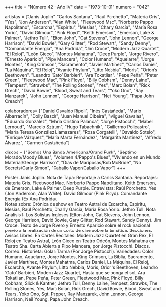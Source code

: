 +++
title = "Número 42 - Año IV"
date = "1973-10-01"
numero = "042"

artistas = ["Janis Joplin", "Carlos Santana", "Raúl Porchetto", "Materia Gris", "Yes", "Jon Anderson", "Alan White", "Fleetwood Mac", "Norberto Pappo Napolitano", "Escarcha", "Espíritu", "Mesías", "Charly García", "María Rosa Yorio", "David Gilmour", "Pink Floyd", "Keith Emerson", "Emerson, Lake & Palmer", "Jethro Tull", "Elton John", "Cat Stevens", "John Lennon", "George Harrison", "David Bowie", "Gary Glitter", "Rod Stewart", "Sandy Denny", "Comandante Energía", "Ana Podrida", "Jim Croce", "Modern Jazz Quartet", "El Reloj", "León Gieco", "Montes Mahatma", "Deep Purple", "Jorge Rivero", "Ernesto Aparicio", "Pipo Mancera", "Color Humano", "Aquelarre", "Jorge Montes", "King Crimson", "Sacramento", "Javier Martínez", "Carlos Daniel", "La Máquina", "El Reloj", "Avante Phylum", "Litto Nebbia", "Moris", "Orion’s Beethoven", "Leandro ‘Gato’ Barbieri", "Ara Tokatlian", "Pepe Peña", "Peter Green", "Fleetwood Mac", "Pink Floyd", "Billy Cobham", "Denny Laine", "Tempest", "Strawbs", "The Rolling Stones", "Yes", "Marc Bolan", "Rick Grech", "David Bowie", "Blood, Sweat and Tears", "Yoko Ono", "Ray Manzarek", "John Lennon", "George Harrison", "Neil Young", "Papa John Creach"]

colaboradores=  ["Daniel Osvaldo Ripoll", "Inés Castañeda", "Mario Albarracín", "Dolly Basch", "Juan Manuel Cibeira", "Miguel Gavalas", "Eduardo González", "María Cristina Palanca", "Jorge Pistocchi", "Mabel Lernoud", "Marcelo Sztrum", "Hugo Tabachnik", "Guillermo Policastro", "María Teresa González Llamazares", "Rosa Corgatelli", "Osvaldo Sotelo", "Enrique Vázquez", "María Marta Fernández", "Margarita Martínez", "Alfredo Álvarez", "Carmen Castañeda"]

discos = ["Somos Una Banda Americana/Grand Funk", "Séptimo Morado/Moody Blues", "Volumen 4/Pappo's Blues", "Viviendo en un Mundo Material/George Harrison", "Días de Mariposas/Bob McBride", "No Secrets/Carly Simon", "Caballo Vapor/Caballo Vapor"]
+++

Poster Janis Joplin. 
Nota de Tapa:
Reportaje a Carlos Santana. 
Reportajes:
Materia Gris. Fleetwood Mac. Norberto Pappo Napolitano. Keith Emerson, de Emerson, Lake & Palmer. Deep Purple.
Entrevistas:
Raúl Porchetto. Yes (Jon Anderson, Alan White). David Gilmour (Pink Floyd). Comandante Energía (Ex Ana Podrida).  
Notas sobre:
Crónica de show en Teatro Astral de Escarcha, Espíritu, Mesías, Raúl Porchetto, Charly García, María Rosa Yorio. 
Jethro Tull. 
Nota Análisis I: Los Solistas Ingleses (Elton John, Cat Stevens, John Lennon, George Harrison, David Bowie, Gary Glitter, Rod Stewart, Sandy Denny). 
Jim Croce.
Texto de Jorge Rivero y Ernesto Aparicio sobre el rock nacional previo a la realización de un corto de cine sobre la temática. 
Secciones:
Avisos Libres. En Cartel. 
Recitales: Modern Jazz Quartet en Gran Rex, El Reloj en Teatro Astral, León Gieco en Teatro Odeón, Montes Mahatma en Teatro Sha. 
Carta Abierta a Pipo Mancera, por Jorge Pistocchi. 
Discos. Correo. Historieta: Golan Tarma (Por Jorge Pistocchi). 
Variedades: Color Humano, Aquelarre, Jorge Montes, King Crimson, La Biblia, Sacramento, Javier Martínez, Montes Mahatma, Carlos Daniel, La Máquina, El Reloj, Escarcha, Avante Phylum, Litto Nebbia, Moris, Orion's Beethoven, Leandro ‘Gato’ Barbieri, Modern Jazz Quartet, Hasta que se ponga el sol, Ara Tokatlian, Pepe Peña, Peter Green, Fleetwood Mac, Pink Floyd, Billy Cobham, Slick & Kantner, Jethro Tull, Denny Laine, Tempest, Strawbs, The Rolling Stones, Yes, Marc Bolan, Rick Grech, David Bowie, Blood, Sweat and Tears, Yoko Ono, Sgt. Pepper, Ray Manzarek, John Lennon, George Harrison, Neil Young, Papa John Creach. 
